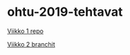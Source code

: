 # ohtu-2019-tehtavat

[Viikko 1 repo](https://github.com/hartzka/ohtu-viikko1)

[Viikko 2 branchit](https://github.com/hartzka/ohtu-branches)
